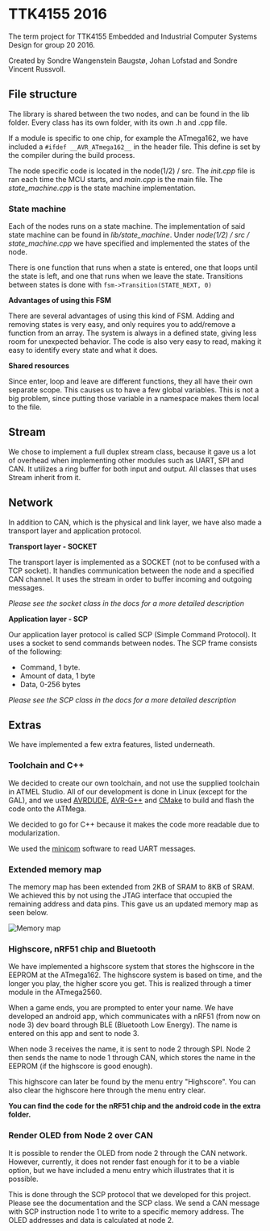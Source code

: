 # TTK4155 2016

The term project for TTK4155 Embedded and Industrial Computer Systems Design for group 20 2016.

Created by Sondre Wangenstein Baugstø, Johan Lofstad and Sondre Vincent Russvoll.

## File structure

The library is shared between the two nodes, and can be found in the lib folder. Every class has its own folder, with its own .h and .cpp file.

If a module is specific to one chip, for example the ATmega162, we have included a `#ifdef __AVR_ATmega162__` in the header file. This define is set by the compiler during the build process.

The node specific code is located in the node(1/2) / src. The *init.cpp* file is ran each time the MCU starts, and *main.cpp* is the main file. The *state_machine.cpp* is the state machine implementation.

### State machine

Each of the nodes runs on a state machine. The implementation of said state machine can be found in *lib/state_machine*. Under *node(1/2) / src / state_machine.cpp* we have specified and implemented the states of the node.

There is one function that runs when a state is entered, one that loops until the state is left, and one that runs when we leave the state. Transitions between states is done with
 `fsm->Transition(STATE_NEXT, 0)`

**Advantages of using this FSM**

There are several advantages of using this kind of FSM. Adding and removing states is very easy, and only requires you to add/remove a function from an array. The system is always in a defined state, giving less room for unexpected behavior. The code is also very easy to read, making it easy to identify every state and what it does.

**Shared resources**

Since enter, loop and leave are different functions, they all have their own separate scope. This causes us to have a few global variables. This is not a big problem, since putting those variable in a namespace makes them local to the file.

## Stream

We chose to implement a full duplex stream class, because it gave us a lot of overhead when implementing other modules such as UART, SPI and CAN. It utilizes a ring buffer for both input and output. All classes that uses Stream inherit from it.

## Network

In addition to CAN, which is the physical and link layer, we have also made a transport layer and application protocol.

**Transport layer - SOCKET**

The transport layer is implemented as a SOCKET (not to be confused with a TCP socket). It handles communication between the node and a specified CAN channel. It uses the stream in order to buffer incoming and outgoing messages.

*Please see the socket class in the docs for a more detailed description*

**Application layer - SCP**

Our application layer protocol is called SCP (Simple Command Protocol). It uses a socket to send commands between nodes. The SCP frame consists of the following:

* Command, 1 byte.
* Amount of data, 1 byte
* Data, 0-256 bytes

*Please see the SCP class in the docs for a more detailed description*

## Extras

We have implemented a few extra features, listed underneath.

### Toolchain and C++

We decided to create our own toolchain, and not use the supplied toolchain in ATMEL Studio. All of our development is done in Linux (except for the GAL), and we used [AVRDUDE](http://www.nongnu.org/avrdude/), [AVR-G++](http://www.nongnu.org/avr-libc/) and [CMake](https://cmake.org/) to build and flash the code onto the ATMega.

We decided to go for C++ because it makes the code more readable due to modularization.

We used the [minicom](https://help.ubuntu.com/community/Minicom) software to read UART messages.

### Extended memory map

The memory map has been extended from 2KB of SRAM to 8KB of SRAM. We achieved this by not using the JTAG interface that occupied the remaining address and data pins. This gave us an updated memory map as seen below.

![Memory map](../images/memory_map.png)


### Highscore, nRF51 chip and Bluetooth

We have implemented a highscore system that stores the highscore in the EEPROM at the ATmega162. The highscore system is based on time, and the longer you play, the higher score you get. This is realized through a timer module in the ATmega2560.

When a game ends, you are prompted to enter your name.  We have developed an android app, which communicates with a nRF51 (from now on node 3) dev board through BLE (Bluetooth Low Energy). The name is entered on this app and sent to node 3.

When node 3 receives the name, it is sent to node 2 through SPI. Node 2 then sends the name to node 1 through CAN, which stores the name in the EEPROM (if the highscore is good enough).

This highscore can later be found by the menu entry "Highscore". You can also clear the highscore here through the menu entry clear.

**You can find the code for the nRF51 chip and the android code in the extra folder.**

### Render OLED from Node 2 over CAN

It is possible to render the OLED from node 2 through the CAN network. However, currently, it does not render fast enough for it to be a viable option, but we have included a menu entry which illustrates that it is possible.

This is done through the SCP protocol that we developed for this project. Please see the documentation and the SCP class. We send a CAN message with SCP instruction node 1 to write to a specific memory address. The OLED addresses and data is calculated at node 2.
